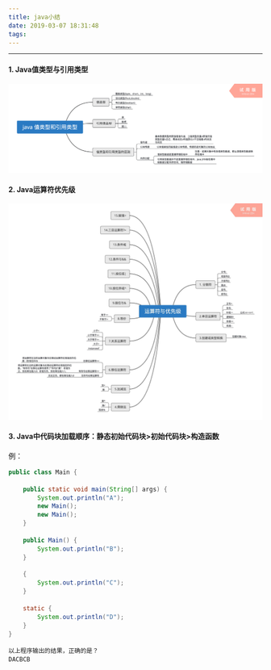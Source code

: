 ```yaml
---
title: java小结
date: 2019-03-07 18:31:48
tags:
---
```


------
#### 1. Java值类型与引用类型
![Image text](https://raw.githubusercontent.com/tingzi123/blog/master/_posts/picture/javavalue.png)

#### 2. Java运算符优先级
![Image text](https://raw.githubusercontent.com/tingzi123/blog/master/_posts/picture/operator.jpg)

#### 3. Java中代码块加载顺序：静态初始代码块>初始代码块>构造函数
例：
```java
public class Main {

    public static void main(String[] args) {
        System.out.println("A");
        new Main();
        new Main();
    }

    public Main() {
        System.out.println("B");
    }

    {
        System.out.println("C");
    }

    static {
        System.out.println("D");
    }
}

以上程序输出的结果，正确的是？
DACBCB
```